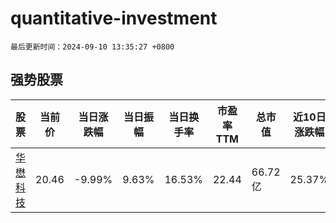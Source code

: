 # quantitative-investment

`最后更新时间：2024-09-10 13:35:27 +0800`

## 强势股票

|股票|当前价|当日涨跌幅|当日振幅|当日换手率|市盈率TTM|总市值|近10日涨跌幅|
|----|----|----|----|----|----|----|----|
|[华懋科技](https://xueqiu.com/S/SH603306)|20.46|-9.99%|9.63%|16.53%|22.44|66.72亿|25.37%|
